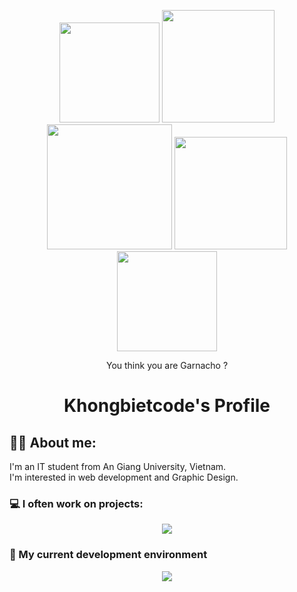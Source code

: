 <p align="center">
  <img src="https://media2.giphy.com/media/v1.Y2lkPTc5MGI3NjExdnE3aHNkdG4xdzJtYnlueXh4c2xzaHhoZTFidm8ybzJ3M2gwNHJuNSZlcD12MV9pbnRlcm5hbF9naWZfYnlfaWQmY3Q9Zw/4NfMOayI7ByzBkXXRJ/giphy.gif" wdith="160" height="160" >
  <img src="https://media2.giphy.com/media/v1.Y2lkPTc5MGI3NjExMGc0d3ByMW44dHc3aG5seWlxdjB0djRlbzhhdDJjdzl6YTNmaDRudiZlcD12MV9pbnRlcm5hbF9naWZfYnlfaWQmY3Q9Zw/Tp7HF6cNEKKNVbjOFG/giphy.webp" wdith="80" height="180" >
  <img src="https://media1.giphy.com/media/v1.Y2lkPTc5MGI3NjExa2VxbHltNTBxcnh0N3hqc2I0eGtncHk3cmlvbWdueXlwa2NxZjlxdyZlcD12MV9naWZzX3NlYXJjaCZjdD1n/KCtXUpK3zOowGvfk3z/giphy.webp" wdith="200" height="200" > 
  <img src="https://media3.giphy.com/media/v1.Y2lkPTc5MGI3NjExNjV5N2JpeHUxeHk0MHN2MmphaDVvN2lid2ZsY3NlYjZ4ZWJ6dDJ0bSZlcD12MV9pbnRlcm5hbF9naWZfYnlfaWQmY3Q9Zw/Z8GGCL9SutLtZPWRSk/giphy.webp" wdith="180" height="180" >
  <img src="https://media2.giphy.com/media/v1.Y2lkPTc5MGI3NjExazRsNmxkamh2d3EzbzNvOXpkYWNpYnE1YWV2Zms4OHcwa2phZTNnbiZlcD12MV9pbnRlcm5hbF9naWZfYnlfaWQmY3Q9Zw/HB1Jia8R1Y045R4tfj/giphy.gif" wdith="160" height="160" >
</p>
<p align="center">
You think you are Garnacho ? 
</p>
<h1 align="center">
Khongbietcode's  Profile
</h1>

## 👨‍💻 About me:

 I'm an IT student from An Giang University, Vietnam.<br>
 I'm interested in web development and Graphic Design.

### 💻 I often work on projects:

<p align="center">
    <img src="https://skillicons.dev/icons?i=laravel,spring,nextjs,nuxt,react,vue" />
</p>

### 🚀 My current development environment
<p align="center">
    <img src="https://skillicons.dev/icons?i=neovim,idea,ubuntu" />
</p>

